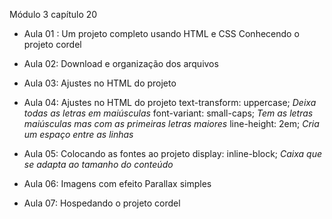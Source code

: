 
Módulo 3 capítulo 20
- Aula 01 : Um projeto completo usando HTML e CSS
  Conhecendo o projeto cordel

- Aula 02: Download e organização dos arquivos 

- Aula 03: Ajustes no HTML do projeto 
 
- Aula 04: Ajustes no HTML do projeto
    text-transform: uppercase; *Deixa todas as letras em maiúsculas*
    font-variant: small-caps; *Tem as letras maiúsculas mas com as primeiras letras maiores*
    line-height: 2em; *Cria um espaço entre as linhas*

- Aula 05: Colocando as fontes ao projeto
    display: inline-block; *Caixa que se adapta ao tamanho do conteúdo*

- Aula 06: Imagens com efeito Parallax simples

- Aula 07: Hospedando o projeto cordel